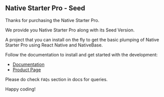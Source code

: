 ## Native Starter Pro - Seed

Thanks for purchasing the Native Starter Pro.

We provide you Native Starter Pro along with its Seed Version.

A project that you can install on the fly to get the basic plumping of Native Starter Pro using React Native and NativeBase.


Follow the documentation to install and get started with the development:

-   [Documentation](http://strapmobile.com/docs/native-starter-pro/master/)
-   [Product Page](http://strapmobile.com/native-starter-pro/)

Please do check `FAQs` section in docs for queries.

Happy coding!
